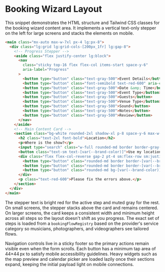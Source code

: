 # Booking Wizard Layout

This snippet demonstrates the HTML structure and Tailwind CSS classes for the booking wizard content area. It implements a vertical text-only stepper on the left for large screens and stacks the elements on mobile.

```html
<main class="mx-auto max-w-7xl px-4 lg:px-8">
  <div class="lg:grid lg:grid-cols-[200px_1fr] lg:gap-8">
    <!-- Progress Stepper -->
    <aside class="flex justify-center lg:block">
      <nav
        class="sticky top-16 flex flex-col items-start space-y-6"
        aria-label="Progress"
      >
        <button type="button" class="text-gray-500">Event Details</button>
        <button type="button" class="font-semibold text-red-600" aria-current="step">Location</button>
        <button type="button" class="text-gray-500">Date &amp; Time</button>
        <button type="button" class="text-gray-500">Event Type</button>
        <button type="button" class="text-gray-500">Guests</button>
        <button type="button" class="text-gray-500">Venue Type</button>
        <button type="button" class="text-gray-500">Sound</button>
        <button type="button" class="text-gray-500">Notes</button>
        <button type="button" class="text-gray-500">Review</button>
      </nav>
    </aside>
    <!-- Main Content Card -->
    <section class="bg-white rounded-2xl shadow-xl p-8 space-y-6 max-w-md mx-auto lg:max-w-none lg:mx-0">
      <h2 class="text-2xl font-bold">Location</h2>
      <p>Where is the show?</p>
      <input type="search" class="w-full rounded-md border border-gray-300 p-2" placeholder="Search address" />
      <button class="text-sm text-[var(--brand-color)]">Use my location</button>
      <div class="flex flex-col-reverse gap-2 pt-4 sm:flex-row sm:justify-end">
        <button type="button" class="rounded-md border border-[var(--brand-color)] px-4 py-2 text-[var(--brand-color)]">Back</button>
        <button type="button" class="rounded-md border border-[var(--brand-color)] px-4 py-2 text-[var(--brand-color)]">Save Draft</button>
        <button type="button" class="rounded-md bg-[var(--brand-color)] px-4 py-2 text-white">Next</button>
      </div>
      <p class="text-red-600">Please fix the errors above.</p>
    </section>
  </div>
</main>
```

The stepper text is bright red for the active step and muted gray for the rest. On small screens, the stepper stacks above the card and remains centered. On larger screens, the card keeps a consistent width and minimum height across all steps so the layout doesn't shift as you progress. The exact set of steps is loaded from a `bookingFlowRegistry` based on the provider's service category so musicians, photographers, and videographers see tailored flows.

Navigation controls live in a sticky footer so the primary actions remain visible even when the form scrolls. Each button has a minimum tap area of 44×44 px to satisfy mobile accessibility guidelines. Heavy widgets such as the map preview and calendar picker are loaded lazily once their sections expand, keeping the initial payload light on mobile connections.
